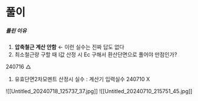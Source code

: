 # 풀이

##### 틀린 이유
1. **압축철근 계산 안함** ← 이런 실수는 진짜 답도 없다
2. 최소철근량 구할 때 I값 산정 시 Ec 구해서 환산단면으로 풀어야 만점인가?


240716 △
1. 유효단면2차모멘트 산정시 실수 : 계산기 입력실수
240710 X


![[Untitled_20240718_125737_37.jpg]]
![[Untitled_20240710_215751_45.jpg]]
